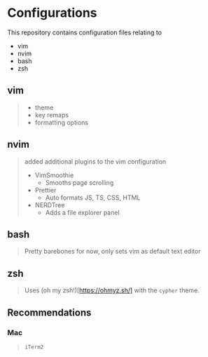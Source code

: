 # Configurations

This repository contains configuration files relating to
- vim
- nvim
- bash
- zsh

## vim
> - theme
> - key remaps
> - formatting options

## nvim
> added additional plugins to the vim configuration
> - VimSmoothie
>     - Smooths page scrolling 
> - Prettier
>     - Auto formats JS, TS, CSS, HTML
> - NERDTree
>     - Adds a file explorer panel


## bash
> Pretty barebones for now, only sets vim as default text editor

## zsh
> Uses (oh my zsh!)[https://ohmyz.sh/] with the `cypher` theme.

## Recommendations 
### Mac
> `iTerm2`

